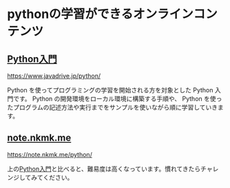# pythonの学習ができるオンラインコンテンツ

## [Python入門](https://www.javadrive.jp/python/)

https://www.javadrive.jp/python/

Python を使ってプログラミングの学習を開始される方を対象とした Python 入門です。 Python の開発環境をローカル環境に構築する手順や、 Python を使ったプログラムの記述方法や実行までをサンプルを使いながら順に学習していきます。

## [note.nkmk.me](https://note.nkmk.me/python/)

https://note.nkmk.me/python/

上の[Python入門](https://www.javadrive.jp/python/)と比べると、難易度は高くなっています。慣れてきたらチャレンジしてみてください。